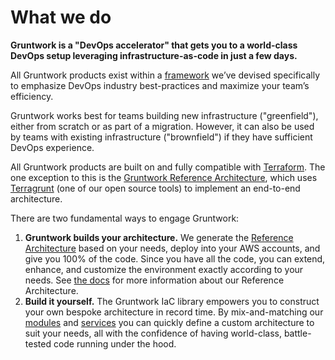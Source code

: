 # What we do

**Gruntwork is a "DevOps accelerator" that gets you to a world-class DevOps setup leveraging infrastructure-as-code in just a few days.**

All Gruntwork products exist within a [framework](/guides/production-framework) we’ve devised specifically to emphasize DevOps industry best-practices and maximize your team’s efficiency.

Gruntwork works best for teams building new infrastructure ("greenfield"), either from scratch or as part of a migration. However, it can also be used by teams with existing infrastructure ("brownfield") if they have sufficient DevOps experience.

All Gruntwork products are built on and fully compatible with [Terraform](https://terraform.io). The one exception to this is the [Gruntwork Reference Architecture](https://gruntwork.io/reference-architecture/), which uses [Terragrunt](https://terragrunt.gruntwork.io/) (one of our open source tools) to implement an end-to-end architecture.

There are two fundamental ways to engage Gruntwork:

1. **Gruntwork builds your architecture.** We generate the [Reference Architecture](https://gruntwork.io/reference-architecture/) based on your needs, deploy into your AWS accounts, and give you 100% of the code. Since you have all the code, you can extend, enhance, and customize the environment exactly according to your needs. See [the docs](/refarch/whats-this/what-is-a-reference-architecture) for more information about our Reference Architecture.
2. **Build it yourself.** The Gruntwork IaC library empowers you to construct your own bespoke architecture in record time. By mix-and-matching our [modules](/iac/overview/modules) and [services](/iac/overview/services) you can quickly define a custom architecture to suit your needs, all with the confidence of having world-class, battle-tested code running under the hood.
